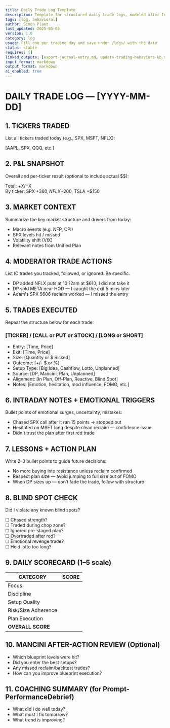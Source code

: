 ```yaml
---
title: Daily Trade Log Template  
description: Template for structured daily trade logs, modeled after Inner Circle execution review  
tags: [log, behavioral]  
author: Simon Plant  
last_updated: 2025-05-05  
version: 1.0  
category: log  
usage: Fill one per trading day and save under /logs/ with the date  
status: stable  
requires: []  
linked_outputs: [export-journal-entry.md, update-trading-behaviors-kb.md]  
input_format: markdown  
output_format: markdown  
ai_enabled: true  
---
```


# DAILY TRADE LOG — [YYYY-MM-DD]

## 1. TICKERS TRADED
List all tickers traded today (e.g., SPX, MSFT, NFLX):

[AAPL, SPX, QQQ, etc.]

## 2. P&L SNAPSHOT
Overall and per-ticker result (optional to include actual $$):

Total: +$X / -$X  
By ticker: SPX +$300, NFLX -$200, TSLA +$150

## 3. MARKET CONTEXT
Summarize the key market structure and drivers from today:

- Macro events (e.g. NFP, CPI)  
- SPX levels hit / missed  
- Volatility shift (VIX)  
- Relevant notes from Unified Plan

## 4. MODERATOR TRADE ACTIONS
List IC trades you tracked, followed, or ignored. Be specific.

- DP added NFLX puts at 10:12am at $610; I did not take it  
- DP sold META near HOD — I caught the exit 5 mins later  
- Adam's SPX 5606 reclaim worked — I missed the entry

## 5. TRADES EXECUTED
Repeat the structure below for each trade:

### [TICKER] / [CALL or PUT or STOCK] / [LONG or SHORT]  
- Entry: [Time, Price]  
- Exit: [Time, Price]  
- Size: [Quantity or $ Risked]  
- Outcome: [+/- $ or %]  
- Setup Type: [Big Idea, Cashflow, Lotto, Unplanned]  
- Source: [DP, Mancini, Plan, Unplanned]  
- Alignment: [In Plan, Off-Plan, Reactive, Blind Spot]  
- Notes: [Emotion, hesitation, mod influence, FOMO, etc.]

## 6. INTRADAY NOTES + EMOTIONAL TRIGGERS
Bullet points of emotional surges, uncertainty, mistakes:

- Chased SPX call after it ran 15 points → stopped out  
- Hesitated on MSFT long despite clean reclaim — confidence issue  
- Didn't trust the plan after first red trade

## 7. LESSONS + ACTION PLAN
Write 2–3 bullet points to guide future decisions:

- No more buying into resistance unless reclaim confirmed  
- Respect plan size — avoid jumping to full size out of FOMO  
- When DP sizes up — don’t fade the trade, follow with structure

## 8. BLIND SPOT CHECK
Did I violate any known blind spots?

☐ Chased strength?  
☐ Traded during chop zone?  
☐ Ignored pre-staged plan?  
☐ Overtraded after red?  
☐ Emotional revenge trade?  
☐ Held lotto too long?

## 9. DAILY SCORECARD (1–5 scale)

| CATEGORY             | SCORE |
|----------------------|-------|
| Focus                |       |
| Discipline           |       |
| Setup Quality        |       |
| Risk/Size Adherence  |       |
| Plan Execution       |       |
| **OVERALL SCORE**    |       |

## 10. MANCINI AFTER-ACTION REVIEW (Optional)

- Which blueprint levels were hit?  
- Did you enter the best setups?  
- Any missed reclaim/backtest trades?  
- How can you improve blueprint execution?

## 11. COACHING SUMMARY (for Prompt-PerformanceDebrief)

- What did I do well today?  
- What must I fix tomorrow?  
- What trend is improving?